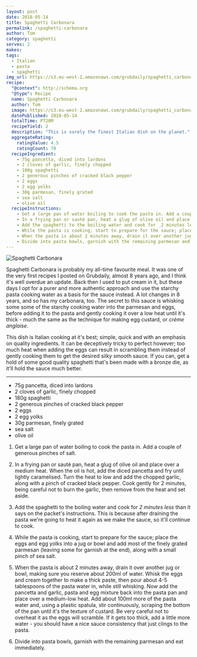 ```yaml
---
layout: post
date: 2018-05-14
title: Spaghetti Carbonara
permalink: /spaghetti-carbonara
author: Tom
category: spaghetti
serves: 2
makes: 
tags:
  - Italian
  - pasta
  - spaghetti
img_url: https://s3.eu-west-2.amazonaws.com/grubdaily/spaghetti_carbonara.jpg
recipe:
  "@context": http://schema.org
  "@type": Recipe
  name: Spaghetti Carbonara
  author: Tom
  image: https://s3.eu-west-2.amazonaws.com/grubdaily/spaghetti_carbonara.jpg
  datePublished: 2018-05-14
  totalTime: PT20M
  recipeYield: 2
  description: "This is surely the finest Italian dish on the planet."
  aggregateRating:
    ratingValue: 4.5
    ratingCount: 78
  recipeIngredient:
    - 75g pancetta, diced into lardons
    - 2 cloves of garlic, finely chopped
    - 180g spaghetti
    - 2 generous pinches of cracked black pepper
    - 2 eggs
    - 2 egg yolks
    - 30g parmesan, finely grated
    - sea salt
    - olive oil
  recipeInstructions:
    - Get a large pan of water boiling to cook the pasta in. Add a couple of generous pinches of salt.
    - In a frying pan or sauté pan, heat a glug of olive oil and place over a medium heat. When the oil is hot, add the diced pancetta and fry until lightly caramelised. Turn the heat to low and add the chopped garlic, along with a pinch of cracked black pepper. Cook gently for 2 minutes, being careful not to burn the garlic, then remove from the heat and set aside.
    - Add the spaghetti to the boiling water and cook for _2 minutes less_ than it says on the packet's instructions. This is because after draining the pasta we're going to heat it again as we make the sauce, so it'll continue to cook.
    - While the pasta is cooking, start to prepare for the sauce; place the eggs and egg yolks into a jug or bowl and add most of the finely grated parmesan (leaving some for garnish at the end), along with a small pinch of sea salt.
    - When the pasta is about 2 minutes away, drain it over another jug or bowl, making sure you reserve about 200ml of water. Whisk the eggs and cream together to make a thick paste, then pour about 4-5 tablespoons of the pasta water in, while still whisking. Now add the pancetta and garlic, pasta and egg mixture back into the pasta pan and place over a medium-low heat. Add about 100ml more of the pasta water and, using a plastic spatula, stir continuously, scraping the bottom of the pan until it's the texture of custard. Be very careful not to overheat it as the eggs will scramble. If it gets too thick, add a little more water - you should have a nice sauce consistency that just clings to the pasta.
    - Divide into pasta bowls, garnish with the remaining parmesan and eat immediately.
---
```

<img src="https://s3.eu-west-2.amazonaws.com/grubdaily/spaghetti_carbonara.jpg" alt="Spaghetti Carbonara"/>


Spaghetti Carbonara is probably my all-time favourite meal. It was one of the very first recipes I posted on Grubdaily, almost 8 years ago, and I think it's well overdue an update. Back then I used to put cream in it, but these days I opt for a purer and more authentic approach and use the starchy pasta cooking water as a basis for the sauce instead. A lot changes in 8 years, and so has my carbonara, too. The secret to this sauce is whisking some some of the starchy cooking water into the parmesan and eggs, before adding it to the pasta and gently cooking it over a low heat until it's thick - much the same as the technique for making egg custard, or _crème anglaise_.

This dish is Italian cooking at it's best; simple, quick and with an emphasis on quality ingredients. It can be deceptively tricky to perfect however; too much heat when adding the eggs can result in scrambling them instead of gently cooking them to get the desired silky smooth sauce. If you can, get a hold of some good quality spaghetti that's been made with a bronze die, as it'll hold the sauce much better.

---
* 75g pancetta, diced into lardons
* 2 cloves of garlic, finely chopped
* 180g spaghetti
* 2 generous pinches of cracked black pepper
* 2 eggs
* 2 egg yolks
* 30g parmesan, finely grated
* sea salt
* olive oil


1. Get a large pan of water boiling to cook the pasta in. Add a couple of generous pinches of salt.

2. In a frying pan or sauté pan, heat a glug of olive oil and place over a medium heat. When the oil is hot, add the diced pancetta and fry until lightly caramelised. Turn the heat to low and add the chopped garlic, along with a pinch of cracked black pepper. Cook gently for 2 minutes, being careful not to burn the garlic, then remove from the heat and set aside.

3. Add the spaghetti to the boiling water and cook for _2 minutes less_ than it says on the packet's instructions. This is because after draining the pasta we're going to heat it again as we make the sauce, so it'll continue to cook.

4. While the pasta is cooking, start to prepare for the sauce; place the eggs and egg yolks into a jug or bowl and add most of the finely grated parmesan (leaving some for garnish at the end), along with a small pinch of sea salt.

5. When the pasta is about 2 minutes away, drain it over another jug or bowl, making sure you reserve about 200ml of water. Whisk the eggs and cream together to make a thick paste, then pour about 4-5 tablespoons of the pasta water in, while still whisking. Now add the pancetta and garlic, pasta and egg mixture back into the pasta pan and place over a medium-low heat. Add about 100ml more of the pasta water and, using a plastic spatula, stir continuously, scraping the bottom of the pan until it's the texture of custard. Be very careful not to overheat it as the eggs will scramble. If it gets too thick, add a little more water - you should have a nice sauce consistency that just clings to the pasta.

6. Divide into pasta bowls, garnish with the remaining parmesan and eat immediately.
